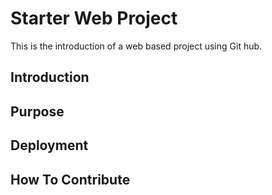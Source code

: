 # Starter Web Project

This is the introduction of a web based project using Git hub.

## Introduction

## Purpose

## Deployment

## How To Contribute
